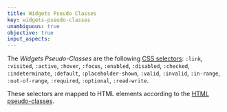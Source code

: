```yaml
---
title: Widgets Pseudo Classes
key: widgets-pseudo-classes
unambiguous: true
objective: true
input_aspects:
---
```


The _Widgets Pseudo-Classes_ are the following [CSS selectors][]: `:link`, `:visited`, `:active`, `:hover`, `:focus`, `:enabled`, `:disabled`, `:checked`, `:indeterminate`, `:default`, `:placeholder-shown`, `:valid`, `:invalid`, `:in-range`, `:out-of-range`, `:required`, `:optional`, `:read-write`.

These selectors are mapped to HTML elements according to the [HTML pseudo-classes].

[css selectors]: https://drafts.csswg.org/selectors/ "CSS Selectors, Level 4, Editor's Draft"
[html pseudo-classes]: https://html.spec.whatwg.org/multipage/semantics-other.html#pseudo-classes 'HTML mapping of CSS selectors'
